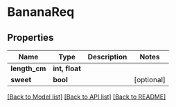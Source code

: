 # BananaReq

## Properties
Name | Type | Description | Notes
------------ | ------------- | ------------- | -------------
**length_cm** | **int, float** |  | 
**sweet** | **bool** |  | [optional] 

[[Back to Model list]](../README.md#documentation-for-models) [[Back to API list]](../README.md#documentation-for-api-endpoints) [[Back to README]](../README.md)


